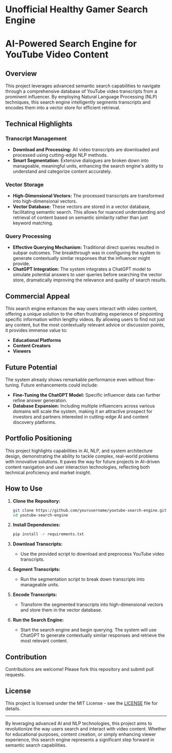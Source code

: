 # Unofficial Healthy Gamer Search Engine
# AI-Powered Search Engine for YouTube Video Content

## Overview

This project leverages advanced semantic search capabilities to navigate through a comprehensive database of YouTube video transcripts from a prominent influencer. By employing Natural Language Processing (NLP) techniques, this search engine intelligently segments transcripts and encodes them into a vector store for efficient retrieval.

## Technical Highlights

### Transcript Management

- **Download and Processing:** All video transcripts are downloaded and processed using cutting-edge NLP methods.
- **Smart Segmentation:** Extensive dialogues are broken down into manageable, meaningful units, enhancing the search engine's ability to understand and categorize content accurately.

### Vector Storage

- **High-Dimensional Vectors:** The processed transcripts are transformed into high-dimensional vectors.
- **Vector Database:** These vectors are stored in a vector database, facilitating semantic search. This allows for nuanced understanding and retrieval of content based on semantic similarity rather than just keyword matching.

### Query Processing

- **Effective Querying Mechanism:** Traditional direct queries resulted in subpar outcomes. The breakthrough was in configuring the system to generate contextually similar responses that the influencer might provide.
- **ChatGPT Integration:** The system integrates a ChatGPT model to simulate potential answers to user queries before searching the vector store, dramatically improving the relevance and quality of search results.

## Commercial Appeal

This search engine enhances the way users interact with video content, offering a unique solution to the often frustrating experience of pinpointing specific information within lengthy videos. By allowing users to find not just any content, but the most contextually relevant advice or discussion points, it provides immense value to:

- **Educational Platforms**
- **Content Creators**
- **Viewers**

## Future Potential

The system already shows remarkable performance even without fine-tuning. Future enhancements could include:

- **Fine-Tuning the ChatGPT Model:** Specific influencer data can further refine answer generation.
- **Database Expansion:** Including multiple influencers across various domains will scale the system, making it an attractive prospect for investors and partners interested in cutting-edge AI and content discovery platforms.

## Portfolio Positioning

This project highlights capabilities in AI, NLP, and system architecture design, demonstrating the ability to tackle complex, real-world problems with innovative solutions. It paves the way for future projects in AI-driven content navigation and user interaction technologies, reflecting both technical proficiency and market insight.

## How to Use

1. **Clone the Repository:**
   ```bash
   git clone https://github.com/yourusername/youtube-search-engine.git
   cd youtube-search-engine
   ```

2. **Install Dependencies:**
   ```bash
   pip install -r requirements.txt
   ```

3. **Download Transcripts:**
   - Use the provided script to download and preprocess YouTube video transcripts.

4. **Segment Transcripts:**
   - Run the segmentation script to break down transcripts into manageable units.

5. **Encode Transcripts:**
   - Transform the segmented transcripts into high-dimensional vectors and store them in the vector database.

6. **Run the Search Engine:**
   - Start the search engine and begin querying. The system will use ChatGPT to generate contextually similar responses and retrieve the most relevant content.

## Contribution

Contributions are welcome! Please fork this repository and submit pull requests.

## License

This project is licensed under the MIT License - see the [LICENSE](LICENSE) file for details.

---

By leveraging advanced AI and NLP technologies, this project aims to revolutionize the way users search and interact with video content. Whether for educational purposes, content creation, or simply enhancing viewer experience, this search engine represents a significant step forward in semantic search capabilities.
